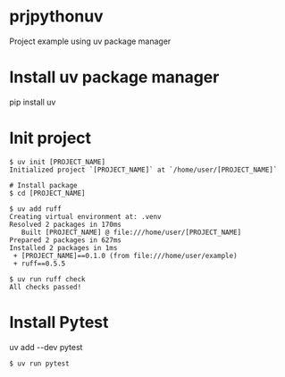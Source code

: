 # prjpythonuv
Project example using uv package manager

# Install uv package manager
pip install uv

# Init project
```
$ uv init [PROJECT_NAME]
Initialized project `[PROJECT_NAME]` at `/home/user/[PROJECT_NAME]`

# Install package
$ cd [PROJECT_NAME]

$ uv add ruff
Creating virtual environment at: .venv
Resolved 2 packages in 170ms
   Built [PROJECT_NAME] @ file:///home/user/[PROJECT_NAME]
Prepared 2 packages in 627ms
Installed 2 packages in 1ms
 + [PROJECT_NAME]==0.1.0 (from file:///home/user/example)
 + ruff==0.5.5

$ uv run ruff check
All checks passed!

```
# Install Pytest
uv add --dev pytest
```
$ uv run pytest
```

